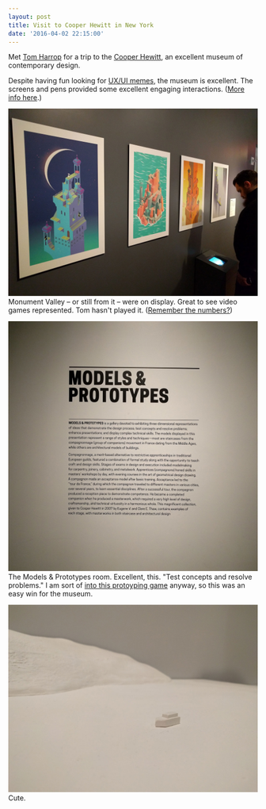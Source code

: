 ```yaml
---
layout: post
title: Visit to Cooper Hewitt in New York
date: '2016-04-02 22:15:00'
---
```

Met [Tom Harrop](https://twitter.com/tjharrop) for a trip to the [Cooper Hewitt](http://cooperhewitt.org), an excellent museum of contemporary design.

Despite  having fun looking for [UX/UI memes](https://twitter.com/tjharrop/status/716295360470257665), the museum is excellent. The screens and pens provided some excellent engaging interactions. ([More info here](http://www.theverge.com/2015/3/11/8182051/smithsonian-cooper-hewitt-design-museum-reopening-pen-4k).)

![](/assets/apr-2-1.jpg)
Monument Valley – or still from it – were on display. Great to see video games represented. Tom hasn't played it. ([Remember the numbers?](http://blog.monumentvalleygame.com/blog/2015/1/15/monument-valley-in-numbers))

![](/assets/apr-2-2.jpg)
The Models &amp; Prototypes room. Excellent, this. "Test concepts and resolve problems." I am sort of [into this protoyping game](/some-short-slides-on-prototypes) anyway, so this was an easy win for the museum.

![](/assets/apr-2-3.jpg)
Cute.
